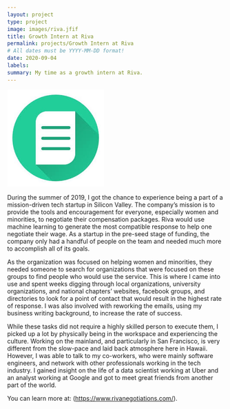 ```yaml
---
layout: project
type: project
image: images/riva.jfif
title: Growth Intern at Riva
permalink: projects/Growth Intern at Riva
# All dates must be YYYY-MM-DD format!
date: 2020-09-04
labels:
summary: My time as a growth intern at Riva.
---
```


<div class="ui small rounded images">
  <img class="ui image" src="../images/riva.jfif">

</div>

During the summer of 2019, I got the chance to experience being a part of a mission-driven tech startup in Silicon Valley. The company’s mission is to provide the tools and encouragement for everyone, especially women and minorities, to negotiate their compensation packages. Riva would use machine learning to generate the most compatible response to help one negotiate their wage. As a startup in the pre-seed stage of funding, the company only had a handful of people on the team and needed much more to accomplish all of its goals. 

As the organization was focused on helping women and minorities, they needed someone to search for organizations that were focused on these groups to find people who would use the service. This is where I came into use and spent weeks digging through local organizations, university organizations, and national chapters’ websites, facebook groups, and directories to look for a point of contact that would result in the highest rate of response. I was also involved with reworking the emails, using my business writing background, to increase the rate of success. 

While these tasks did not require a highly skilled person to execute them, I picked up a lot by physically being in the workspace and experiencing the culture. Working on the mainland, and particularly in San Francisco, is very different from the slow-pace and laid back atmosphere here in Hawaii. However, I was able to talk to my co-workers, who were mainly software engineers, and network with other professionals working in the tech industry. I gained insight on the life of a data scientist working at Uber and an analyst working at Google and got to meet great friends from another part of the world. 


You can learn more at: (https://www.rivanegotiations.com/).



